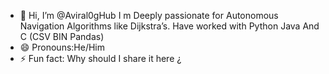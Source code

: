 - 👋 Hi, I’m @Aviral0gHub
    I m  Deeply passionate for Autonomous
    Navigation Algorithms like Dijkstra’s.
    Have worked with Python Java And C
    (CSV BIN Pandas)
- 😄 Pronouns:He/Him
- ⚡ Fun fact: Why should I share it here ¿

<!---
Aviral0gHub/Aviral0gHub is a ✨ special ✨ repository because its `README.md` (this file) appears on your GitHub profile.
You can click the Preview link to take a look at your changes.
--->
